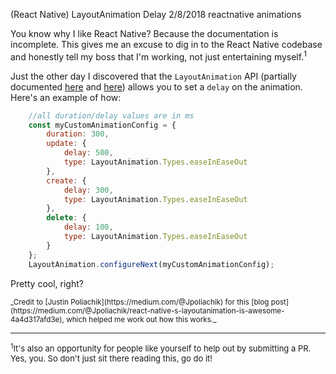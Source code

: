 (React Native) LayoutAnimation Delay
2/8/2018
reactnative animations

You know why I like React Native? Because the documentation is incomplete. This gives me an excuse to dig in to the React Native codebase and honestly tell my boss that I'm working, not just entertaining myself.<sup>1</sup>

Just the other day I discovered that the `LayoutAnimation` API (partially documented [here](https://facebook.github.io/react-native/docs/layoutanimation.html) and [here](https://facebook.github.io/react-native/docs/animations.html#layoutanimation-api)) allows you to set a `delay` on the animation. Here's an example of how:

```javascript
    //all duration/delay values are in ms
    const myCustomAnimationConfig = {
        duration: 300,
        update: {
            delay: 500,
            type: LayoutAnimation.Types.easeInEaseOut
        },
        create: {
            delay: 300,
            type: LayoutAnimation.Types.easeInEaseOut
        },
        delete: {
            delay: 100,
            type: LayoutAnimation.Types.easeInEaseOut
        }
    };
    LayoutAnimation.configureNext(myCustomAnimationConfig);
```

Pretty cool, right? 

<small>
_Credit to [Justin Poliachik](https://medium.com/@Jpoliachik) for this [blog post](https://medium.com/@Jpoliachik/react-native-s-layoutanimation-is-awesome-4a4d317afd3e), which helped me work out how this works._
</small>


--------------------
<div style="font-size:small">

<sup>1</sup>It's also an opportunity for people like yourself to help out by submitting a PR. Yes, you. So don't just sit there reading this, go do it!
</div>
